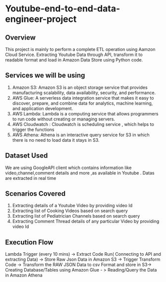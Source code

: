 # Youtube-end-to-end-data-engineer-project
## Overview

This project is mainly to perform a complete ETL operation using Aamzon Cloud Service. Extracting Youtube Data through API, transform it to readable format and 
load in Amazon Data Store using Python code.
   

## Services we will be using
1. Amazon S3: Amazon S3 is an object storage service that provides manufacturing scalability, data availability, security, and performance.
2. AWS Glue: A serverless data integration service that makes it easy to discover, prepare, and combine data for analytics, machine learning, and application development.
3. AWS Lambda: Lambda is a computing service that allows programmers to run code without creating or managing servers.
4. AWS Cloudwatch :  Cloudwatch is scheduling service , which helps to trigger the functions
5. AWS Athena: Athena is an interactive query service for S3 in which there is no need to load data it stays in S3.

## Dataset Used
We are using GoogleAPI client which contains information like video,channel,comment details and more ,as available in Youtube . Datas are extracted in real time

## Scenarios Covered
1. Extracting details of a Youtube Video by providing video Id
2. Extracting list of Cooking Videos based on search query 
3. Extracting list of Pediatrician Channels based on search query
4. Extracting Comment Thread details of any particular Video by providing video Id

## Execution Flow
Lambda Trigger (every 10 mins) -> Extract Code Run( Connecting to API and extracting Data) -> Store Raw Json Data in Amazon S3 -> Trigger Transform Code -> 
Transform the RAW JSON Data to csv Format and store in S3-> Creating Database/Tables using Amazon Glue - > Reading/Query the Data in Amazon Athena


